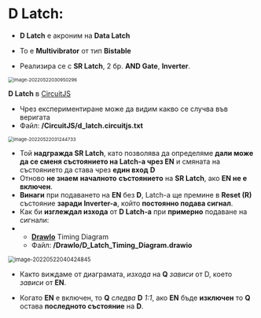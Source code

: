 # D Latch:

- **D Latch** е акроним на **Data Latch**

- То е **Multivibrator** от тип **Bistable**

- Реализира се с **SR Latch**, 2 бр. **AND Gate**, **Inverter**.

<img src="C:\Users\Gosho\Desktop\GitHub\8-bit-Computer\Pictures\image-20220522030950296.png" alt="image-20220522030950296" style="zoom: 67%;" />

**D Latch** в [CircuitJS](https://www.falstad.com/circuit/circuitjs.html)

- Чрез експериментиране може да видим какво се случва във веригата
- Файл: **/CircuitJS/d_latch.circuitjs.txt**

<img src="C:\Users\Gosho\Desktop\GitHub\8-bit-Computer\Pictures\image-20220522031244733.png" alt="image-20220522031244733" style="zoom: 67%;" />

- Той **надгражда SR Latch**, като позволява да определяме **дали може да се сменя състоянието на Latch-a чрез EN** и смяната на състоянието да става чрез **един вход** **D**
- Отново **не знаем** **началното** **състоянието** на **SR Latch**, ако **EN не е включен**.
- **Винаги** при подаването на **EN** без **D**,  Latch-a ще премине в **Reset (R)** състояние **заради Inverter-a**, който **постоянно подава сигнал**.
- Как би **изглеждал изхода** от **D Latch-a** при **примерно** подаване на сигнали:
- - **[DrawIo](https://app.diagrams.net/)** Timing Diagram
  - Файл: **/DrawIo/D_Latch_Timing_Diagram.drawio**

<img src="C:\Users\Gosho\Desktop\GitHub\8-bit-Computer\Pictures\image-20220522040424845.png" alt="image-20220522040424845" style="zoom: 80%;" />

- Както виждаме от диаграмата, *изхода* на **Q** *зависи* от D, което *зависи* от **EN**. 

- Когато **EN** е включен, то **Q** *следва* **D** *1:1*, ако **EN** бъде **изключен** то **Q** остава **последното състояние** на **D**.
